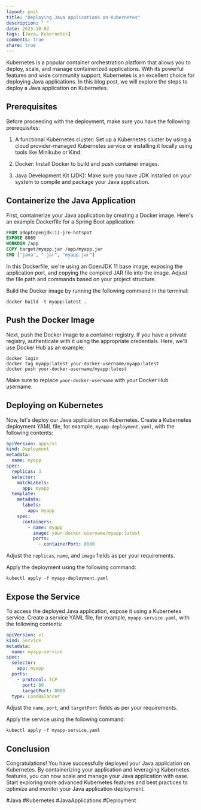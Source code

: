 ```yaml
---
layout: post
title: "Deploying Java applications on Kubernetes"
description: " "
date: 2023-10-02
tags: [Java, Kubernetes]
comments: true
share: true
---
```


Kubernetes is a popular container orchestration platform that allows you to deploy, scale, and manage containerized applications. With its powerful features and wide community support, Kubernetes is an excellent choice for deploying Java applications. In this blog post, we will explore the steps to deploy a Java application on Kubernetes.

## Prerequisites

Before proceeding with the deployment, make sure you have the following prerequisites:

1. A functional Kubernetes cluster: Set up a Kubernetes cluster by using a cloud provider-managed Kubernetes service or installing it locally using tools like Minikube or Kind.

2. Docker: Install Docker to build and push container images.

3. Java Development Kit (JDK): Make sure you have JDK installed on your system to compile and package your Java application.

## Containerize the Java Application

First, containerize your Java application by creating a Docker image. Here's an example Dockerfile for a Spring Boot application:

```Dockerfile
FROM adoptopenjdk:11-jre-hotspot
EXPOSE 8080
WORKDIR /app
COPY target/myapp.jar /app/myapp.jar
CMD ["java", "-jar", "myapp.jar"]
```

In this Dockerfile, we're using an OpenJDK 11 base image, exposing the application port, and copying the compiled JAR file into the image. Adjust the file path and commands based on your project structure.

Build the Docker image by running the following command in the terminal:

```
docker build -t myapp:latest .
```

## Push the Docker Image

Next, push the Docker image to a container registry. If you have a private registry, authenticate with it using the appropriate credentials. Here, we'll use Docker Hub as an example:

```shell
docker login
docker tag myapp:latest your-docker-username/myapp:latest
docker push your-docker-username/myapp:latest
```

Make sure to replace `your-docker-username` with your Docker Hub username.

## Deploying on Kubernetes

Now, let's deploy our Java application on Kubernetes. Create a Kubernetes deployment YAML file, for example, `myapp-deployment.yaml`, with the following contents:

```yaml
apiVersion: apps/v1
kind: Deployment
metadata:
  name: myapp
spec:
  replicas: 3
  selector:
    matchLabels:
      app: myapp
  template:
    metadata:
      labels:
        app: myapp
    spec:
      containers:
        - name: myapp
          image: your-docker-username/myapp:latest
          ports:
            - containerPort: 8080
```

Adjust the `replicas`, `name`, and `image` fields as per your requirements.

Apply the deployment using the following command:

```shell
kubectl apply -f myapp-deployment.yaml
```

## Expose the Service

To access the deployed Java application, expose it using a Kubernetes service. Create a service YAML file, for example, `myapp-service.yaml`, with the following contents:

```yaml
apiVersion: v1
kind: Service
metadata:
  name: myapp-service
spec:
  selector:
    app: myapp
  ports:
    - protocol: TCP
      port: 80
      targetPort: 8080
  type: LoadBalancer
```

Adjust the `name`, `port`, and `targetPort` fields as per your requirements.

Apply the service using the following command:

```shell
kubectl apply -f myapp-service.yaml
```

## Conclusion

Congratulations! You have successfully deployed your Java application on Kubernetes. By containerizing your application and leveraging Kubernetes features, you can now scale and manage your Java application with ease. Start exploring more advanced Kubernetes features and best practices to optimize and monitor your Java application deployment.

#Java #Kubernetes #JavaApplications #Deployment